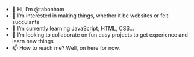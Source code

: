 - 👋 Hi, I’m @tabonham
- 👀 I’m interested in making things, whether it be websites or felt succulants
- 🌱 I’m currently learning JavaScript, HTML, CSS...
- 💞️ I’m looking to collaborate on fun easy projects to get experience and learn new things
- 📫 How to reach me? Well, on here for now.

<!---
tabonham/tabonham is a ✨ special ✨ repository because its `README.md` (this file) appears on your GitHub profile.
You can click the Preview link to take a look at your changes.
--->
